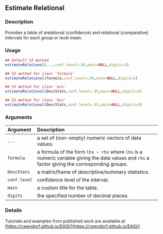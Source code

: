 ## Estimate Relational

### Description

Provides a table of arelational (confidence) and relational (comparative) intervals for each group or level mean.

### Usage

```r
## Default S3 method
estimateRelational(...,conf.level=.95,main=NULL,digits=3)

## S3 method for class 'formula'
estimateRelational(formula,conf.level=.95,main=NULL,digits=3)

## S3 method for class 'wss'
estimateRelational(DescStats,conf.level=.95,main=NULL,digits=3)

## S3 method for class 'bss'
estimateRelational(DescStats,conf.level=.95,main=NULL,digits=3)
```

### Arguments

Argument | Description
:-- | :--
```...``` | a set of (non-empty) numeric vectors of data values.
```formula``` | a formula of the form `lhs ~ rhs` where `lhs` is a numeric variable giving the data values and `rhs` a factor giving the corresponding groups.
```DescStats``` | a matrix/frame of descriptive/summary statistics.
```conf.level``` | confidence level of the interval.
```main``` | a custom title for the table.
```digits``` | the specified number of decimal places.

### Details

Tutorials and examples from published work are available at [https://cwendorf.github.io/EASI/](https://cwendorf.github.io/EASI/) 
